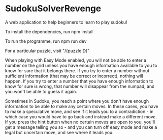 # SudokuSolverRevenge

A web application to help beginners to learn to play sudoku!

To install the dependencies, run 
npm install

To run the programme, run 
npm run dev

For a particular puzzle, visit "/{puzzleID}"

When playing with Easy Mode enabled, you will not be able to enter a number on the grid unless
you have enough information available to you to know for sure that it belongs there. If you try
to enter a number without sufficient information (that may be correct or incorrect), 
nothing will happen. If you try to enter a number that you have enough information to know for
sure is wrong, that number will disappear from the numpad, and you won't be able to guess it again.

Sometimes in Sudoku, you reach a point where you don't have enough information to be able to make
any certain moves. In these cases, you have to make a speculative move, and see if it leads you to 
a contradiction - in which case you would have to go back and instead make a different move. If you 
press the hint button when no certain moves are open to you, you'll get a message telling you so - 
and you can turn off easy mode and make a legal but uncertain move, and see where it leads you.
